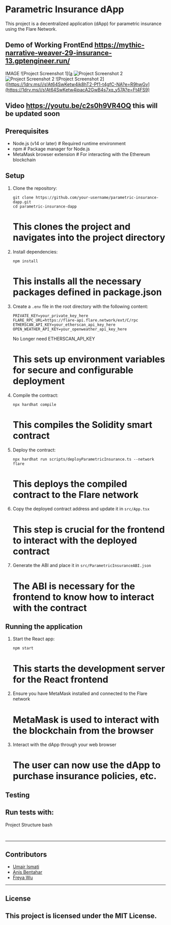 # Parametric Insurance dApp

This project is a decentralized application (dApp) for parametric insurance using the Flare Network.

Demo of Working FrontEnd 
https://mythic-narrative-weaver-29-insurance-13.gptengineer.run/
-----------------------------------------------------------------------------------------------------------------------------------------------------------------------------------------------
IMAGE
![Project Screenshot 1]([a](https://1drv.ms/i/s!At64SwKetw4ipacB5gnmPbtSiS896w?e=ayZJzq)
![Project Screenshot 2](https://1drv.ms/i/s!At64SwKetw4ipacA2GwB4s7xq_y57A?e=Ft4FS9)
![Project Screenshot 2]([https://1drv.ms/i/s!At64SwKetw4ipacA2GwB4s7xq_y57A?e=Ft4FS9](https://1drv.ms/i/s!At64SwKetw4ipacEQbuh7qNV24Y9LA?e=7EFzeX)](https://1drv.ms/i/s!At64SwKetw4ipacFWI3lGvF0ms1D9g?e=Wiiuey))
![Project Screenshot 2]([https://1drv.ms/i/s!At64SwKetw4ik8hT2-Pf1-t4gfC-NA?e=R9hwGv](https://1drv.ms/i/s!At64SwKetw4ipacA2GwB4s7xq_y57A?e=Ft4FS9)


Video https://youtu.be/c2s0h9VR4OQ this will be updated soon 
-----------------------------------------------------------------------------------------------------------------------------------------------------------------------------------------------
## Prerequisites

- Node.js (v14 or later)  # Required runtime environment
- npm  # Package manager for Node.js
- MetaMask browser extension  # For interacting with the Ethereum blockchain

## Setup

1. Clone the repository:
   ```
   git clone https://github.com/your-username/parametric-insurance-dapp.git
   cd parametric-insurance-dapp
   ```
   # This clones the project and navigates into the project directory

2. Install dependencies:
   ```
   npm install
   ```
   # This installs all the necessary packages defined in package.json

3. Create a `.env` file in the root directory with the following content:
   ```
   PRIVATE_KEY=your_private_key_here
   FLARE_RPC_URL=https://flare-api.flare.network/ext/C/rpc
   ETHERSCAN_API_KEY=your_etherscan_api_key_here 
   OPEN_WEATHER_API_KEY=your_openweather_api_key_here
   ```
   No Longer need ETHERSCAN_API_KEY
   
   # This sets up environment variables for secure and configurable deployment

5. Compile the contract:
   ```
   npx hardhat compile
   ```
   # This compiles the Solidity smart contract

6. Deploy the contract:
   ```
   npx hardhat run scripts/deployParametricInsurance.ts --network flare
   ```
   # This deploys the compiled contract to the Flare network

7. Copy the deployed contract address and update it in `src/App.tsx`
   # This step is crucial for the frontend to interact with the deployed contract

8. Generate the ABI and place it in `src/ParametricInsuranceABI.json`
   # The ABI is necessary for the frontend to know how to interact with the contract

## Running the application

1. Start the React app:
   ```
   npm start
   ```
   # This starts the development server for the React frontend

2. Ensure you have MetaMask installed and connected to the Flare network
   # MetaMask is used to interact with the blockchain from the browser

3. Interact with the dApp through your web browser
   # The user can now use the dApp to purchase insurance policies, etc.

## Testing

Run tests with:
-----------------------------------------------------------------------------------------------------------------------------------------------------------------------------------------------
Project Structure
bash
```bash



```
-----------------------------------------------------------------------------------------------------------------------------------------------------------------------------------------------

## Contributors
- [Umair Ismati](https://github.com/Rappid-exe)
- [Anis Bentahar](https://github.com/anistayebM)
- [Freya Wu](https://github.com/YanniWu88)

-----------------------------------------------------------------------------------------------------------------------------------------------------------------------------------------------
## License

This project is licensed under the MIT License.
-----------------------------------------------------------------------------------------------------------------------------------------------------------------------------------------------

